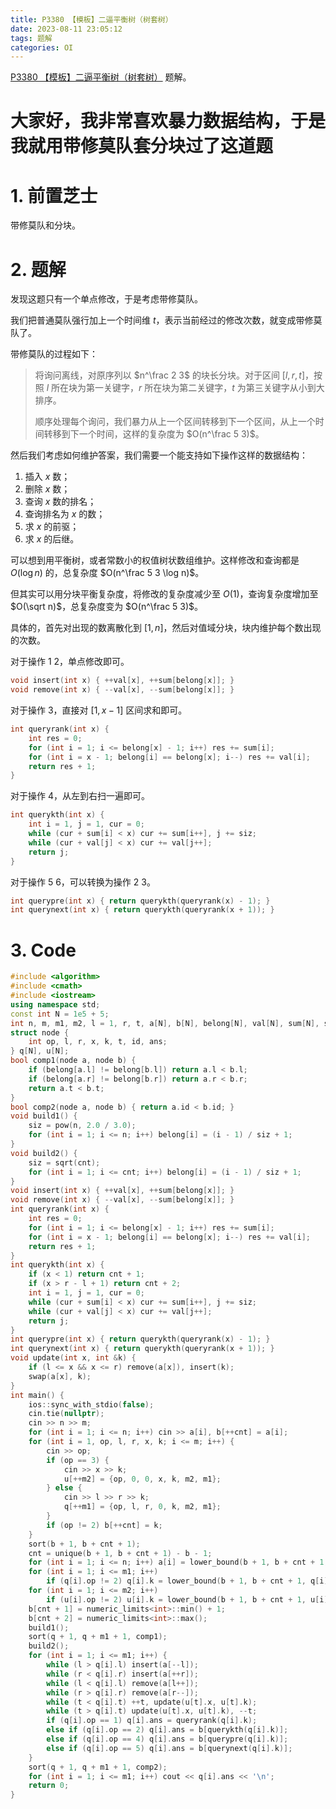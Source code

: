 ```yaml
---
title: P3380 【模板】二逼平衡树（树套树）
date: 2023-08-11 23:05:12
tags: 题解
categories: OI
---
```


[P3380 【模板】二逼平衡树（树套树）](https://www.luogu.com.cn/problem/P3380) 题解。

<!-- more -->

# 大家好，我非常喜欢暴力数据结构，于是我就用带修莫队套分块过了这道题

# 1. 前置芝士

带修莫队和分块。

# 2. 题解

发现这题只有一个单点修改，于是考虑带修莫队。

我们把普通莫队强行加上一个时间维 $t$，表示当前经过的修改次数，就变成带修莫队了。

带修莫队的过程如下：

> 将询问离线，对原序列以 $n^\frac 2 3$ 的块长分块。对于区间 $[l, r, t]$，按照 $l$ 所在块为第一关键字，$r$ 所在块为第二关键字，$t$ 为第三关键字从小到大排序。
>
> 顺序处理每个询问，我们暴力从上一个区间转移到下一个区间，从上一个时间转移到下一个时间，这样的复杂度为 $O(n^\frac 5 3)$。

然后我们考虑如何维护答案，我们需要一个能支持如下操作这样的数据结构：

1.  插入 $x$ 数；
2.  删除 $x$ 数；
3.  查询 $x$ 数的排名；
4.  查询排名为 $x$ 的数；
5.  求 $x$ 的前驱；
6.  求 $x$ 的后继。

可以想到用平衡树，或者常数小的权值树状数组维护。这样修改和查询都是 $O(\log n)$ 的，总复杂度 $O(n^\frac 5 3 \log n)$。

但其实可以用分块平衡复杂度，将修改的复杂度减少至 $O(1)$，查询复杂度增加至 $O(\sqrt n)$，总复杂度变为 $O(n^\frac 5 3)$。

具体的，首先对出现的数离散化到 $[1, n]$，然后对值域分块，块内维护每个数出现的次数。

对于操作 1 2，单点修改即可。

```cpp
void insert(int x) { ++val[x], ++sum[belong[x]]; }
void remove(int x) { --val[x], --sum[belong[x]]; }
```

对于操作 3，直接对 $[1, x - 1]$ 区间求和即可。

```cpp
int queryrank(int x) {
    int res = 0;
    for (int i = 1; i <= belong[x] - 1; i++) res += sum[i];
    for (int i = x - 1; belong[i] == belong[x]; i--) res += val[i];
    return res + 1;
}
```

对于操作 4，从左到右扫一遍即可。

```cpp
int querykth(int x) {
    int i = 1, j = 1, cur = 0;
    while (cur + sum[i] < x) cur += sum[i++], j += siz;
    while (cur + val[j] < x) cur += val[j++];
    return j;
}
```

对于操作 5 6，可以转换为操作 2 3。

```cpp
int querypre(int x) { return querykth(queryrank(x) - 1); }
int querynext(int x) { return querykth(queryrank(x + 1)); }
```

# 3. Code

```cpp
#include <algorithm>
#include <cmath>
#include <iostream>
using namespace std;
const int N = 1e5 + 5;
int n, m, m1, m2, l = 1, r, t, a[N], b[N], belong[N], val[N], sum[N], siz, cnt;
struct node {
    int op, l, r, x, k, t, id, ans;
} q[N], u[N];
bool comp1(node a, node b) {
    if (belong[a.l] != belong[b.l]) return a.l < b.l;
    if (belong[a.r] != belong[b.r]) return a.r < b.r;
    return a.t < b.t;
}
bool comp2(node a, node b) { return a.id < b.id; }
void build1() {
    siz = pow(n, 2.0 / 3.0);
    for (int i = 1; i <= n; i++) belong[i] = (i - 1) / siz + 1;
}
void build2() {
    siz = sqrt(cnt);
    for (int i = 1; i <= cnt; i++) belong[i] = (i - 1) / siz + 1;
}
void insert(int x) { ++val[x], ++sum[belong[x]]; }
void remove(int x) { --val[x], --sum[belong[x]]; }
int queryrank(int x) {
    int res = 0;
    for (int i = 1; i <= belong[x] - 1; i++) res += sum[i];
    for (int i = x - 1; belong[i] == belong[x]; i--) res += val[i];
    return res + 1;
}
int querykth(int x) {
    if (x < 1) return cnt + 1;
    if (x > r - l + 1) return cnt + 2;
    int i = 1, j = 1, cur = 0;
    while (cur + sum[i] < x) cur += sum[i++], j += siz;
    while (cur + val[j] < x) cur += val[j++];
    return j;
}
int querypre(int x) { return querykth(queryrank(x) - 1); }
int querynext(int x) { return querykth(queryrank(x + 1)); }
void update(int x, int &k) {
    if (l <= x && x <= r) remove(a[x]), insert(k);
    swap(a[x], k);
}
int main() {
    ios::sync_with_stdio(false);
    cin.tie(nullptr);
    cin >> n >> m;
    for (int i = 1; i <= n; i++) cin >> a[i], b[++cnt] = a[i];
    for (int i = 1, op, l, r, x, k; i <= m; i++) {
        cin >> op;
        if (op == 3) {
            cin >> x >> k;
            u[++m2] = {op, 0, 0, x, k, m2, m1};
        } else {
            cin >> l >> r >> k;
            q[++m1] = {op, l, r, 0, k, m2, m1};
        }
        if (op != 2) b[++cnt] = k;
    }
    sort(b + 1, b + cnt + 1);
    cnt = unique(b + 1, b + cnt + 1) - b - 1;
    for (int i = 1; i <= n; i++) a[i] = lower_bound(b + 1, b + cnt + 1, a[i]) - b;
    for (int i = 1; i <= m1; i++)
        if (q[i].op != 2) q[i].k = lower_bound(b + 1, b + cnt + 1, q[i].k) - b;
    for (int i = 1; i <= m2; i++)
        if (u[i].op != 2) u[i].k = lower_bound(b + 1, b + cnt + 1, u[i].k) - b;
    b[cnt + 1] = numeric_limits<int>::min() + 1;
    b[cnt + 2] = numeric_limits<int>::max();
    build1();
    sort(q + 1, q + m1 + 1, comp1);
    build2();
    for (int i = 1; i <= m1; i++) {
        while (l > q[i].l) insert(a[--l]);
        while (r < q[i].r) insert(a[++r]);
        while (l < q[i].l) remove(a[l++]);
        while (r > q[i].r) remove(a[r--]);
        while (t < q[i].t) ++t, update(u[t].x, u[t].k);
        while (t > q[i].t) update(u[t].x, u[t].k), --t;
        if (q[i].op == 1) q[i].ans = queryrank(q[i].k);
        else if (q[i].op == 2) q[i].ans = b[querykth(q[i].k)];
        else if (q[i].op == 4) q[i].ans = b[querypre(q[i].k)];
        else if (q[i].op == 5) q[i].ans = b[querynext(q[i].k)];
    }
    sort(q + 1, q + m1 + 1, comp2);
    for (int i = 1; i <= m1; i++) cout << q[i].ans << '\n';
    return 0;
}
```
